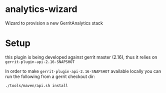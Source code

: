 # analytics-wizard
Wizard to provision a new GerritAnalytics stack

# Setup

this plugin is being developed against gerrit master (2.16), thus it relies on `gerrit-plugin-api-2.16-SNAPSHOT`

In order to make `gerrit-plugin-api-2.16-SNAPSHOT` available locally you can run the following from a gerrit checkout dir:

```
./tools/maven/api.sh install
```
